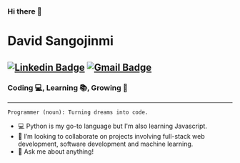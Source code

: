 ### Hi there 👋
# David Sangojinmi

[![Linkedin Badge](https://img.shields.io/badge/-David_Sangojinmi-blue?style=flat-square&logo=Linkedin&logoColor=white&link=white&link=https://www.linkedin.com/in/david-sangojinmi/)](https://www.linkedin.com/in/david-sangojinmi) 
[![Gmail Badge](https://img.shields.io/badge/-davidsangojinmi@gmail.com-red?style=flat-square&logo=Gmail&logoColor=white&link=mailto:davidsangojinmi@gmail.com)](davidsangojinmi@gmail.com)
---
### Coding 💻, Learning 📚, Growing 🌱
---
<!-- Cameron Aaron is a native of Studio City, CA and graduated from Bridges Academy with a young expert designation after doing Neuroscience and Artificial intelligence research. He is a Junior at Connecticut College in New London, CT and a former Software Engineer at GitHub a subsidiary of Microsoft. Cameron is a double major in Computer Science and Psychology with a minor in Cognitive Science and a Scholar in the Ammerman Center of Arts and Technology. He conducts both Artificial intelligence and Cognitive Neuroscience research. He is currently the head of special events at the Connecticut College TED Club and is in charge of the youth event TEDxYouth@NewLondon. He is a Google product Expert and is currently a moderator for the official Google Android Beta subreddit. -->
```
Programmer (noun): Turning dreams into code.
```
- :computer: Python is my go-to language but I'm also learning Javascript.
- 👥 I’m looking to collaborate on projects involving full-stack web development, software development and machine learning.
- 💬 Ask me about anything!

<!--
**David-Sangojinmi/David-Sangojinmi** is a ✨ _special_ ✨ repository because its `README.md` (this file) appears on your GitHub profile.

Here are some ideas to get you started:

- 🔭 I’m currently working on ...
- 🌱 I’m currently learning ...
- 👯 I’m looking to collaborate on ...
- 🤔 I’m looking for help with ...
- 💬 Ask me about ...
- 📫 How to reach me: ...
- 😄 Pronouns: ...
- ⚡ Fun fact: ...
- ⚡ Fun fact: I am only two classes away from my CS Major 
-->
